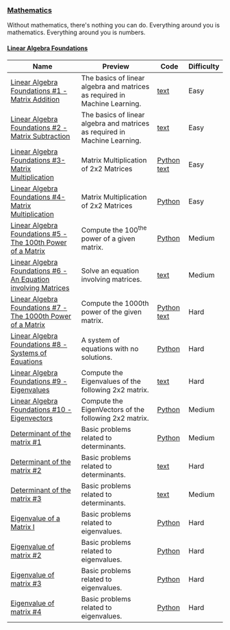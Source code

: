 
### [Mathematics](https://www.hackerrank.com/domains/mathematics)
Without mathematics, there's nothing you can do. Everything around you is mathematics. Everything around you is numbers.


#### [Linear Algebra Foundations](https://www.hackerrank.com/domains/mathematics/linear-algebra-foundations)

Name | Preview | Code | Difficulty
---- | ------- | ---- | ----------
[Linear Algebra Foundations #1 - Matrix Addition](https://www.hackerrank.com/challenges/linear-algebra-foundations-1)|The basics of linear algebra and matrices as required in Machine Learning.|[text](linear-algebra-foundations-1.txt)|Easy
[Linear Algebra Foundations #2 - Matrix Subtraction](https://www.hackerrank.com/challenges/linear-algebra-foundations-1-matrix-subtraction)|The basics of linear algebra and matrices as required in Machine Learning.|[text](linear-algebra-foundations-1-matrix-subtraction.txt)|Easy
[Linear Algebra Foundations #3- Matrix Multiplication](https://www.hackerrank.com/challenges/linear-algebra-foundations-3-matrix-multiplication)|Matrix Multiplication of 2x2 Matrices|[Python](linear-algebra-foundations-3-matrix-multiplication.py) [text](linear-algebra-foundations-3-matrix-multiplication.txt)|Easy
[Linear Algebra Foundations #4- Matrix Multiplication](https://www.hackerrank.com/challenges/linear-algebra-foundations-4-matrix-multiplication)|Matrix Multiplication of 2x2 Matrices|[Python](linear-algebra-foundations-4-matrix-multiplication.py)|Easy
[Linear Algebra Foundations #5 - The 100th Power of a Matrix](https://www.hackerrank.com/challenges/linear-algebra-foundations-5-the-100th-power-of-a-matrix)|Compute the 100<sup>the</sup> power of a given matrix.|[Python](linear-algebra-foundations-5-the-100th-power-of-a-matrix.py)|Medium
[Linear Algebra Foundations #6 - An Equation involving Matrices](https://www.hackerrank.com/challenges/linear-algebra-foundations-6-the-nsupthsup-power-of-a-matrix)|Solve an equation involving matrices.|[text](linear-algebra-foundations-6-the-nsupthsup-power-of-a-matrix.txt)|Medium
[Linear Algebra Foundations #7 - The 1000th Power of a Matrix](https://www.hackerrank.com/challenges/linear-algebra-foundations-7-the-1000th-power-of-a-matrix)|Compute the 1000th power of the given matrix.|[Python](linear-algebra-foundations-7-the-1000th-power-of-a-matrix.py) [text](linear-algebra-foundations-7-the-1000th-power-of-a-matrix.txt)|Hard
[Linear Algebra Foundations #8 - Systems of Equations](https://www.hackerrank.com/challenges/linear-algebra-fundamentals-8-systems-of-equations)|A system of equations with no solutions.|[Python](linear-algebra-fundamentals-8-systems-of-equations.py)|Hard
[Linear Algebra Foundations #9 - Eigenvalues](https://www.hackerrank.com/challenges/linear-algebra-fundamentals-9-eigenvalues)|Compute the Eigenvalues of the following 2x2 matrix.|[text](linear-algebra-fundamentals-9-eigenvalues.txt)|Hard
[Linear Algebra Foundations #10 - Eigenvectors](https://www.hackerrank.com/challenges/linear-algebra-fundamentals-10-eigenvectors)|Compute the EigenVectors of the following 2x2 matrix.|[Python](linear-algebra-fundamentals-10-eigenvectors.py)|Medium
[Determinant of the matrix #1](https://www.hackerrank.com/challenges/determinant-of-the-matrix-1)|Basic problems related to determinants.|[Python](determinant-of-the-matrix-1.py)|Medium
[Determinant of the matrix #2](https://www.hackerrank.com/challenges/determinant-of-the-matrix-2)|Basic problems related to determinants.|[text](determinant-of-the-matrix-2.txt)|Hard
[Determinant of the matrix #3](https://www.hackerrank.com/challenges/determinant-of-the-matrix-3)|Basic problems related to determinants.|[text](determinant-of-the-matrix-3.txt)|Medium
[Eigenvalue of a Matrix I](https://www.hackerrank.com/challenges/eigenvalue-of-matrix-1)|Basic problems related to eigenvalues.|[Python](eigenvalue-of-matrix-1.py)|Hard
[Eigenvalue of matrix #2](https://www.hackerrank.com/challenges/eigenvalue-of-matrix-2)|Basic problems related to eigenvalues.|[Python](eigenvalue-of-matrix-2.py)|Hard
[Eigenvalue of matrix #3](https://www.hackerrank.com/challenges/eigenvalues-of-matrix-3)|Basic problems related to eigenvalues.|[Python](eigenvalues-of-matrix-3.py)|Hard
[Eigenvalue of matrix #4](https://www.hackerrank.com/challenges/eigenvalues-of-matrix-4)|Basic problems related to eigenvalues.|[Python](eigenvalues-of-matrix-4.py)|Hard

